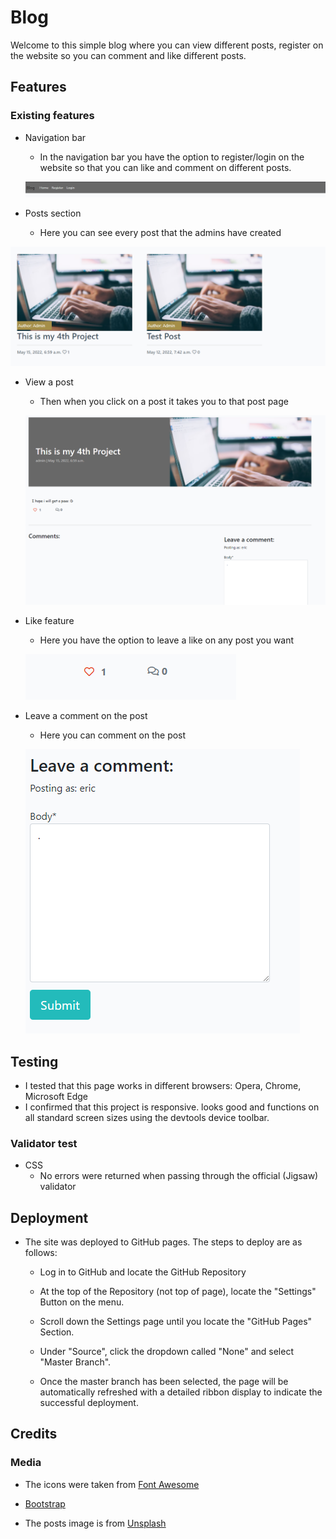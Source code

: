 # Blog

Welcome to this simple blog where you can view different posts, register on the website so you can comment and like different posts.

## Features

### Existing features

- Navigation bar 
   - In the navigation bar you have the option to register/login on the website so that you can like and comment on different posts.

   ![Navbar](media/Navbar.png)
- Posts section
   - Here you can see every post that the admins have created

![Posts](media/Posts.png)

- View a post
   - Then when you click on a post it takes you to that post page 

   ![Postpage](media/Comment.png)

- Like feature
   - Here you have the option to leave a like on any post you want

   ![Like](media/Like.png)

- Leave a comment on the post
   - Here you can comment on the post

   ![Comment](media/CommentPost.png)

## Testing
- I tested that this page works in different browsers: Opera, Chrome, Microsoft Edge
- I confirmed that this project is responsive. looks good and functions on all standard screen sizes using the devtools device toolbar.


### Validator test

- CSS
   - No errors were returned when passing through the official (Jigsaw) validator

## Deployment

- The site was deployed to GitHub pages. The steps to deploy are as follows: 
    
    - Log in to GitHub and locate the GitHub Repository
    
    - At the top of the Repository (not top of page), locate the "Settings" Button on the menu.

    - Scroll down the Settings page until you locate the "GitHub Pages" Section.

    - Under "Source", click the dropdown called "None" and select "Master Branch".

    - Once the master branch has been selected, the page will be automatically refreshed with a detailed ribbon display to indicate the successful deployment. 
## Credits

### Media

- The icons were taken from [Font Awesome](https://fontawesome.com/)

- [Bootstrap](https://getbootstrap.com/)

- The posts image is from [Unsplash](https://unsplash.com/s/photos/blog)